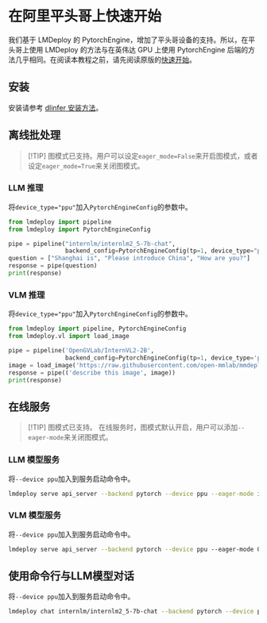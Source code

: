# 在阿里平头哥上快速开始

我们基于 LMDeploy 的 PytorchEngine，增加了平头哥设备的支持。所以，在平头哥上使用 LMDeploy 的方法与在英伟达 GPU 上使用 PytorchEngine 后端的方法几乎相同。在阅读本教程之前，请先阅读原版的[快速开始](../get_started.md)。

## 安装

安装请参考 [dlinfer 安装方法](https://github.com/DeepLink-org/dlinfer#%E5%AE%89%E8%A3%85%E6%96%B9%E6%B3%95)。

## 离线批处理

> \[!TIP\]
> 图模式已支持。用户可以设定`eager_mode=False`来开启图模式，或者设定`eager_mode=True`来关闭图模式。

### LLM 推理

将`device_type="ppu"`加入`PytorchEngineConfig`的参数中。

```python
from lmdeploy import pipeline
from lmdeploy import PytorchEngineConfig

pipe = pipeline("internlm/internlm2_5-7b-chat",
                backend_config=PytorchEngineConfig(tp=1, device_type="ppu", eager_mode=True))
question = ["Shanghai is", "Please introduce China", "How are you?"]
response = pipe(question)
print(response)
```

### VLM 推理

将`device_type="ppu"`加入`PytorchEngineConfig`的参数中。

```python
from lmdeploy import pipeline, PytorchEngineConfig
from lmdeploy.vl import load_image

pipe = pipeline('OpenGVLab/InternVL2-2B',
                backend_config=PytorchEngineConfig(tp=1, device_type='ppu', eager_mode=True))
image = load_image('https://raw.githubusercontent.com/open-mmlab/mmdeploy/main/tests/data/tiger.jpeg')
response = pipe(('describe this image', image))
print(response)
```

## 在线服务

> \[!TIP\]
> 图模式已支持。
> 在线服务时，图模式默认开启，用户可以添加`--eager-mode`来关闭图模式。

### LLM 模型服务

将`--device ppu`加入到服务启动命令中。

```bash
lmdeploy serve api_server --backend pytorch --device ppu --eager-mode internlm/internlm2_5-7b-chat
```

### VLM 模型服务

将`--device ppu`加入到服务启动命令中。

```bash
lmdeploy serve api_server --backend pytorch --device ppu --eager-mode OpenGVLab/InternVL2-2B
```

## 使用命令行与LLM模型对话

将`--device ppu`加入到服务启动命令中。

```bash
lmdeploy chat internlm/internlm2_5-7b-chat --backend pytorch --device ppu --eager-mode
```

